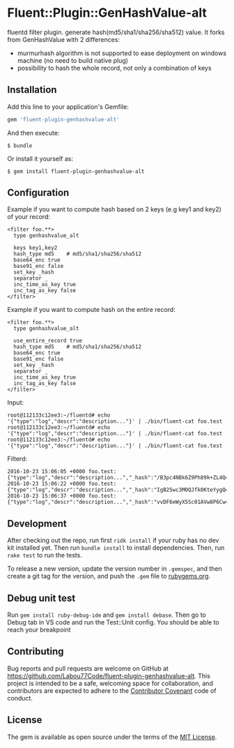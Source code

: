 # Fluent::Plugin::GenHashValue-alt

fluentd filter plugin.
generate hash(md5/sha1/sha256/sha512) value. It forks from GenHashValue with 2 differences:
- murmurhash algorithm is not supported to ease deployment on windows machine (no need to build native plug)
- possibility to hash the whole record, not only a combination of keys

## Installation

Add this line to your application's Gemfile:

```ruby
gem 'fluent-plugin-genhashvalue-alt'
```

And then execute:

    $ bundle

Or install it yourself as:

    $ gem install fluent-plugin-genhashvalue-alt


## Configuration

Example if you want to compute hash based on 2 keys (e.g key1 and key2) of your record:

    <filter foo.**>
      type genhashvalue_alt

      keys key1,key2
      hash_type md5    # md5/sha1/sha256/sha512
      base64_enc true
      base91_enc false
      set_key _hash
      separator _
      inc_time_as_key true
      inc_tag_as_key false
    </filter>

Example if you want to compute hash on the entire record:

    <filter foo.**>
      type genhashvalue_alt

      use_entire_record true
      hash_type md5    # md5/sha1/sha256/sha512
      base64_enc true
      base91_enc false
      set_key _hash
      separator _
      inc_time_as_key true
      inc_tag_as_key false
    </filter>
    


Input:

    root@112133c12ee3:~/fluentd# echo '{"type":"log","descr":"description..."}' | ./bin/fluent-cat foo.test
    root@112133c12ee3:~/fluentd# echo '{"type":"log","descr":"description..."}' | ./bin/fluent-cat foo.test
    root@112133c12ee3:~/fluentd# echo '{"type":"log","descr":"description..."}' | ./bin/fluent-cat foo.test

Filterd:

    2016-10-23 15:06:05 +0000 foo.test: {"type":"log","descr":"description...","_hash":"/B3pc4NBk6Z9Ph89k+ZL4Q=="}
    2016-10-23 15:06:22 +0000 foo.test: {"type":"log","descr":"description...","_hash":"IgB25wc3M0QJfk0KteYygQ=="}
    2016-10-23 15:06:37 +0000 foo.test: {"type":"log","descr":"description...","_hash":"vvDF6eWyX5Sc01AVw8P6Cw=="}


## Development

After checking out the repo, run first `ridk install` if your ruby has no dev kit installed yet. Then run `bundle install` to install dependencies. Then, run `rake test` to run the tests. 

To release a new version, update the version number in `.gemspec`, and then create a git tag for the version, and push the `.gem` file to [rubygems.org](https://rubygems.org).

## Debug unit test
Run `gem install ruby-debug-ide` and `gem install debase`.
Then go to Debug tab in VS code and run the Test::Unit config. You should be able to reach your breakpoint

## Contributing

Bug reports and pull requests are welcome on GitHub at https://github.com/Labou77Code/fluent-plugin-genhashvalue-alt. This project is intended to be a safe, welcoming space for collaboration, and contributors are expected to adhere to the [Contributor Covenant](http://contributor-covenant.org) code of conduct.


## License

The gem is available as open source under the terms of the [MIT License](http://opensource.org/licenses/MIT).
